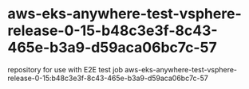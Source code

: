 # aws-eks-anywhere-test-vsphere-release-0-15-b48c3e3f-8c43-465e-b3a9-d59aca06bc7c-57
repository for use with E2E test job aws-eks-anywhere-test-vsphere-release-0-15:b48c3e3f-8c43-465e-b3a9-d59aca06bc7c-57
